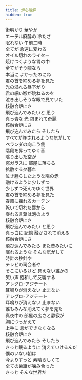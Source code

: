 ```yaml
---
title: 炉心融解
hidden: true
---
```

街明かり 華やか  
エーテル麻酔の 冷たさ  
眠れない 午前二時  
全てが 急速に変わる  
オイル切れのライター  
焼けつくような胃の中  
全てがそう嘘なら  
本当に よかったのにね  
君の首を締める夢を見た  
光の溢れる昼下がり  
君の細い喉が跳ねるのを  
泣き出しそうな眼で見ていた  
核融合炉にさ  
飛び込んでみたいと 思う  
真っ青な 光 包まれて奇麗  
核融合炉にさ  
飛び込んでみたら そしたら  
すべてが許されるような気がして  
ベランダの向こう側  
階段を昇ってゆく音  
陰り出した空が  
窓ガラスに 部屋に落ちる  
拡散する夕暮れ  
泣き腫らしたような陽の赤  
融けるように少しずつ  
少しずつ死んでゆく世界  
君の首を締める夢を見た  
春風に揺れるカーテン  
乾いて切れた唇から  
零れる言葉は泡のよう  
核融合炉にさ  
飛び込んでみたい と思う  
真っ白に 記憶 融かされて消える  
核融合炉にさ  
飛び込んでみたら また昔みたいに  
眠れるような そんな気がして  
時計の秒針や  
テレビの司会者や  
そこにいるけど 見えない誰かの  
笑い声 飽和して反響する  
アレグロ･アジテート  
耳鳴りが消えない 止まない  
アレグロ･アジテート  
耳鳴りが消えない 止まない  
誰もみんな消えてく夢を見た  
真夜中の 部屋の広さと静寂が  
胸につっかえて  
上手に 息ができなくなる  
核融合炉にさ  
飛び込んでみたら そしたら  
きっと眠るように 消えていけるんだ  
僕のいない朝は  
今よりずっと 素晴らしくて  
全ての歯車が噛み合った  
きっと そんな世界だ
